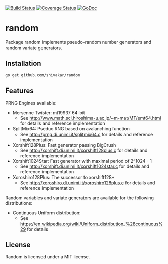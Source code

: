 [![Build Status](https://travis-ci.org/shivakar/random.svg?branch=master)](https://travis-ci.org/shivakar/random) [![Coverage Status](https://coveralls.io/repos/github/shivakar/random/badge.svg?branch=master)](https://coveralls.io/github/shivakar/random?branch=master) [![GoDoc](https://godoc.org/github.com/shivakar/random?status.svg)](https://godoc.org/github.com/shivakar/random)

# random
Package random implements pseudo-random number generators and random variate generators.

## Installation

```
go get github.com/shivakar/random
```

## Features

PRNG Engines available:

* Mersenne Twister: mt19937 64-bit
    * See http://www.math.sci.hiroshima-u.ac.jp/~m-mat/MT/emt64.html for
      details and reference implementation
* SplitMix64: Pseduo RNG based on avalanching function
    * See http://prng.di.unimi.it/splitmix64.c for details
      and reference implementation
* Xorshift128Plus: Fast generator passing BigCrush
    * See http://xorshift.di.unimi.it/xorshift128plus.c for details
      and reference implementation
* Xorshift1024Star: Fast generator with maximal period of 2^1024 - 1
    * See http://xorshift.di.unimi.it/xorshift1024star.c for details
      and reference implementation
* Xoroshiro128Plus: The successor to xorshift128+
    * See http://xoroshiro.di.unimi.it/xoroshiro128plus.c for details
      and reference implementation

Random variables and variate generators are available for the following
distributions:

* Continuous Uniform distribution:
    * See https://en.wikipedia.org/wiki/Uniform_distribution_%28continuous%29 for details

## License

Random is licensed under a MIT license.
